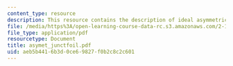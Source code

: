 ```yaml
---
content_type: resource
description: This resource contains the description of ideal asymmetric junction elements.
file: /media/https%3A/open-learning-course-data-rc.s3.amazonaws.com/2-141-modeling-and-simulation-of-dynamic-systems-fall-2006/aeb5b4416b3d0ce69827f0b2c8c2c601_asymet_junctfoil.pdf
file_type: application/pdf
resourcetype: Document
title: asymet_junctfoil.pdf
uid: aeb5b441-6b3d-0ce6-9827-f0b2c8c2c601
---
```

